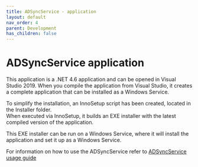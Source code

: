 ```yaml
---
title: ADSyncService - application
layout: default
nav_order: 4
parent: Development
has_children: false
---
```


# ADSyncService application
This application is a .NET 4.6 application and can be opened in Visual Studio 2019. When you compile the application from Visual Studio, it creates a complete application that can be installed as a Windows Service.  
  
To simplify the installation, an InnoSetup script has been created, located in the Installer folder.  
When executed via InnoSetup, it builds an EXE installer with the latest compiled version of the application.  
  
This EXE installer can be run on a Windows Service, where it will install the application and set it up as a Windows Service.  
  
For information on how to use the ADSyncService refer to [ADSyncService usage guide](https://github.com/OS2rollekatalog/OS2rollekatalog/raw/refs/heads/master/doc/Rollekataloget%20-%20Anvendelse%20af%20ADSyncService.docx)  


